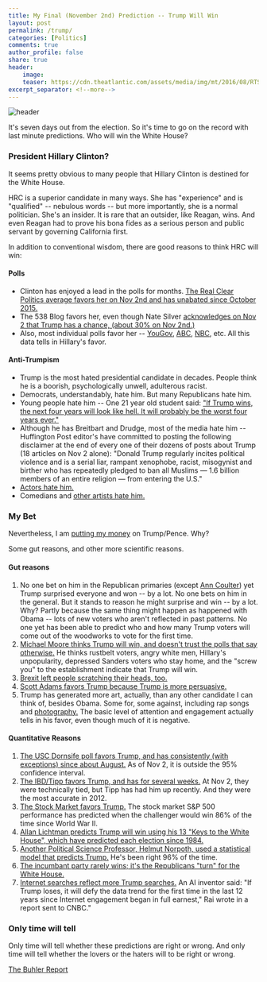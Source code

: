 ```yaml
---
title: My Final (November 2nd) Prediction -- Trump Will Win
layout: post
permalink: /trump/
categories: [Politics]
comments: true
author_profile: false
share: true
header:
    image: 
    teaser: https://cdn.theatlantic.com/assets/media/img/mt/2016/08/RTSMGYP-1/lead_960.jpg?1471640370
excerpt_separator: <!--more-->
--- 
```


![header](https://cdn.theatlantic.com/assets/media/img/mt/2016/08/RTSMGYP-1/lead_960.jpg?1471640370)

It's seven days out from the election. So it's time to go on the record with last minute predictions. Who will win the White House?

### President Hillary Clinton?

It seems pretty obvious to many people that Hillary Clinton is destined for the White House. 

HRC is a superior candidate in many ways. She has "experience" and is "qualified" -- nebulous words -- but more importantly, she is a normal politician. She's an insider. It is rare that an outsider, like Reagan, wins. And even Reagan had to prove his bona fides as a serious person and public servant by governing California first. 

In addition to conventional wisdom, there are good reasons to think HRC will win: 

#### Polls

- Clinton has enjoyed a lead in the polls for months. [The Real Clear Politics average favors her on Nov 2nd and has unabated since October 2015.](http://www.realclearpolitics.com/epolls/2016/president/us/general_election_trump_vs_clinton-5491.html) 
- The 538 Blog favors her, even though Nate Silver [acknowledges on Nov 2 that Trump has a chance, (about 30% on Nov 2nd.)](http://fivethirtyeight.com/features/election-update-yes-donald-trump-has-a-path-to-victory/) 
- Also, most individual polls favor her -- [YouGov](https://today.yougov.com/news/2016/11/02/yougoveconomist-poll-october-30-november-1-2016/), [ABC](http://abcnews.go.com/Politics/trump-rated-honest-contest-stays-dead-heat-poll/story?id=43225421), [NBC](http://www.nbcnews.com/storyline/data-points/poll-clinton-maintains-national-lead-over-trump-despite-fbi-letter-n675771), etc.  All this data tells in Hillary's favor.

#### Anti-Trumpism  

- Trump is the most hated presidential candidate in decades. People think he is a boorish, psychologically unwell, adulterous racist. 
- Democrats, understandably, hate him. But many Republicans hate him.
- Young people hate him -- One 21 year old student said: ["If Trump wins, the next four years will look like hell. It will probably be the worst four years ever."](http://www.newyorker.com/magazine/2016/10/31/first-time-voters) 
- Although he has Breitbart and Drudge, most of the media hate him -- Huffington Post editor's have committed to posting the following disclaimer at the end of every one of their dozens of posts about Trump (18 articles on Nov 2 alone): "Donald Trump regularly incites political violence and is a serial liar, rampant xenophobe, racist, misogynist and birther who has repeatedly pledged to ban all Muslims — 1.6 billion members of an entire religion — from entering the U.S."  
- [Actors hate him.](http://thehill.com/video/in-the-news/297018-celebs-speak-out-against-trump) 
- Comedians and [other artists hate him.](http://www.30days30songs.com/about) 



### My Bet

Nevertheless, I am [putting my money](https://www.predictit.org/Browse/Featured) on Trump/Pence. Why? 

Some gut reasons, and other more scientific reasons.

<!--more-->

#### Gut reasons

1. No one bet on him in the Republican primaries (except [Ann Coulter](https://www.youtube.com/watch?v=0-2uSG1xUEg)) yet Trump surprised everyone and won -- by a lot. No one bets on him in the general. But it stands to reason he might surprise and win -- by a lot. Why? Partly because the same thing might happen as happened with Obama -- lots of new voters who aren't reflected in past patterns.  No one yet has been able to predict who and how many Trump voters will come out of the woodworks to vote for the first time.
2. [Michael Moore thinks Trump will win, and doesn't trust the polls that say otherwise.](http://michaelmoore.com/trumpwillwin/) He thinks rustbelt voters, angry white men, Hillary's unpopularity, depressed Sanders voters who stay home, and the "screw you" to the establishment indicate that Trump will win. 
3. [Brexit left people scratching their heads, too.](http://www.investors.com/politics/trump-brexit-surprise-win-over-clinton/) 
4. [Scott Adams favors Trump because Trump is more persuasive.](http://blog.dilbert.com/post/148740944816/trump-prediction-update)
5. Trump has generated more art, actually, than any other candidate I can think of, besides Obama.  Some for, some against, including rap songs and [photography.](http://www.advocate.com/commentary/2016/8/02/twinks4trump-creator-5-things-media-gets-wrong-about-gay-conservatives) The basic level of attention and engagement actually tells in his favor, even though much of it is negative. 



#### Quantitative Reasons

1. [The USC Dornsife poll favors Trump, and has consistently (with exceptions) since about August.](http://cesrusc.org/election/) As of Nov 2, it is outside the 95% confidence interval.
2. [The IBD/Tipp favors Trump, and has for several weeks.](http://www.investors.com/politics/ibd-tipp-presidential-election-poll/) At Nov 2, they were technically tied, but Tipp has had him up recently. And they were the most accurate in 2012. 
3. [The Stock Market favors Trump.](http://www.cnbc.com/2016/10/31/this-stock-market-metric-says-the-likely-winner-istrump.html) The stock market S&P 500 performance has predicted when the challenger would win 86% of the time since World War II. 
5. [Allan Lichtman predicts Trump will win using his 13 "Keys to the White House", which have predicted each election since 1984.](https://www.washingtonpost.com/news/the-fix/wp/2016/09/23/trump-is-headed-for-a-win-says-professor-whos-predicted-30-years-of-presidential-outcomes-correctly/)
6. [Another Political Science Professor, Helmut Norpoth, used a statistical model that predicts Trump.](https://www.sbstatesman.com/2016/02/23/political-science-professor-forecasts-trump-as-general-election-winner/) He's been right 96% of the time.
7. [The incumbant party rarely wins; it's the Republicans "turn" for the White House.](http://thefederalist.com/2014/09/04/history-is-not-on-the-democrats-side-in-2016/)
9. [Internet searches reflect more Trump searches.](http://www.cnbc.com/2016/10/28/donald-trump-will-win-the-election-and-is-more-popular-than-obama-in-2008-ai-system-finds.html) An AI inventor said: "If Trump loses, it will defy the data trend for the first time in the last 12 years since Internet engagement began in full earnest," Rai wrote in a report sent to CNBC."

### Only time will tell

Only time will tell whether these predictions are right or wrong. And only time will tell whether the lovers or the haters will to be right or wrong. 

[The Buhler Report](http://www.keithbuhler.com/buhlerreport/)
